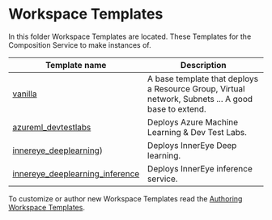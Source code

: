 # Workspace Templates

In this folder Workspace Templates are located. These Templates for the Composition Service to make instances of.

| Template name | Description |
| --- | --- |
| [vanilla](vanilla/README.md) | A base template that deploys a Resource Group, Virtual network, Subnets ... A good base to extend. |
| [azureml_devtestlabs](azureml_devtestlabs/readme.md) | Deploys Azure Machine Learning & Dev Test Labs. |
| [innereye_deeplearning](innereye_deeplearning/readme.md)) | Deploys InnerEye Deep learning. |
| [innereye_deeplearning_inference](innereye_deeplearning_inference/readme.md) | Deploys InnerEye inference service. |

To customize or author new Workspace Templates read the [Authoring Workspace Templates](../docs/authoring-workspace-templates.md).
